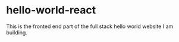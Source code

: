 # hello-world-react
This is the fronted end part of the full stack hello world website I am building.
